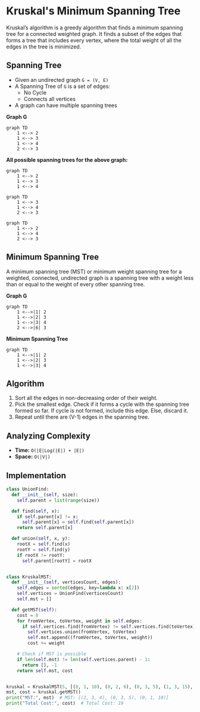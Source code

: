 # Kruskal's Minimum Spanning Tree
Kruskal’s algorithm is a greedy algorithm that finds a minimum spanning tree for a connected weighted graph. It finds a subset of the edges that forms a tree that includes every vertex, where the total weight of all the edges in the tree is minimized.
## Spanning Tree
- Given an undirected graph `G = (V, E)`
- A Spanning Tree of `G` is a set of edges:
  - No Cycle
  - Connects all vertices
- A graph can have multiple spanning trees

**Graph G**
```mermaid
graph TD
    1 <--> 2
    1 <--> 3
    1 <--> 4
    2 <--> 3
```

**All possible spanning trees for the above graph:**
```mermaid
graph TD
    1 <--> 2
    1 <--> 3
    1 <--> 4
```

```mermaid
graph TD
    1 <--> 3
    1 <--> 4
    2 <--> 3
```

```mermaid
graph TD
    1 <--> 2
    1 <--> 4
    2 <--> 3
```

## Minimum Spanning Tree
A minimum spanning tree (MST) or minimum weight spanning tree for a weighted, connected, undirected graph is a spanning tree with a weight less than or equal to the weight of every other spanning tree.

**Graph G**
```mermaid
graph TD
    1 <-->|1| 2
    1 <-->|2| 3
    1 <-->|3| 4
    2 <-->|6| 3
```

**Minimum Spanning Tree**
```mermaid
graph TD
    1 <-->|1| 2
    1 <-->|2| 3
    1 <-->|3| 4
```

## Algorithm
1. Sort all the edges in non-decreasing order of their weight.
2. Pick the smallest edge. Check if it forms a cycle with the spanning tree formed so far. If cycle is not formed, include this edge. Else, discard it.
3. Repeat until there are (V-1) edges in the spanning tree.

## Analyzing Complexity
- **Time:** `O(|E|Log(|E|) + |E|)`
- **Space:** `O(|V|)`

## Implementation

```python
class UnionFind:
  def __init__(self, size):
    self.parent = list(range(size))

  def find(self, x):
    if self.parent[x] != x:
      self.parent[x] = self.find(self.parent[x])
    return self.parent[x]

  def union(self, x, y):
    rootX = self.find(x)
    rootY = self.find(y)
    if rootX != rootY:
      self.parent[rootY] = rootX


class KruskalMST:
  def __init__(self, verticesCount, edges):
    self.edges = sorted(edges, key=lambda x: x[2])
    self.vertices = UnionFind(verticesCount)
    self.mst = []

  def getMST(self):
    cost = 0
    for fromVertex, toVertex, weight in self.edges:
      if self.vertices.find(fromVertex) != self.vertices.find(toVertex):
        self.vertices.union(fromVertex, toVertex)
        self.mst.append((fromVertex, toVertex, weight))
        cost += weight

    # Check if MST is possible
    if len(self.mst) != len(self.vertices.parent) - 1:
      return [], -1
    return self.mst, cost


kruskal = KruskalMST(5, [(0, 1, 10), (0, 2, 6), (0, 3, 5), (1, 3, 15), (2, 3, 4)])
mst, cost = kruskal.getMST()
print("MST:", mst)  # MST: [(2, 3, 4), (0, 3, 5), (0, 1, 10)]
print("Total Cost:", cost)  # Total Cost: 19
```
